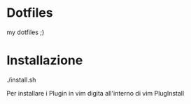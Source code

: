 # Dotfiles
my dotfiles ;)

# Installazione
./install.sh

Per installare i Plugin in vim digita all'interno di vim
PlugInstall
